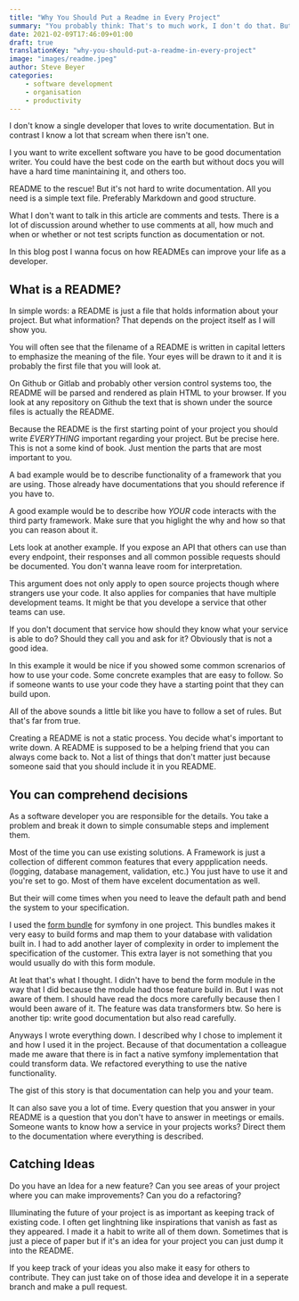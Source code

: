 ```yaml
---
title: "Why You Should Put a Readme in Every Project"
summary: "You probably think: That's to much work, I don't do that. But hear me out. I will give you some good reasons why you should."
date: 2021-02-09T17:46:09+01:00
draft: true
translationKey: "why-you-should-put-a-readme-in-every-project"
image: "images/readme.jpeg"
author: Steve Beyer
categories: 
    - software development
    - organisation
    - productivity
---
```


I don't know a single developer that loves to write documentation. But in contrast I know a lot that scream when there isn't one.

I you want to write excellent software you have to be good documentation writer. You could have the best code on the earth but without docs you will have a hard time manintaining it, and others too. 

README to the rescue! But it's not hard to write documentation. All you need is a simple text file. Preferably Markdown and good structure.

What I don't want to talk in this article are comments and tests. There is a lot of discussion around whether to use comments at all, how much and when or whether or not test scripts function as documentation or not.

In this blog post I wanna focus on how READMEs can improve your life as a developer.

## What is a README?

In simple words: a README is just a file that holds information about your project. But what information? That depends on the project itself as I will show you.

You will often see that the filename of a README is written in capital letters to emphasize the meaning of the file. Your eyes will be drawn to it and it is probably the first file that you will look at.

On Github or Gitlab and probably other version control systems too, the README will be parsed and rendered as plain HTML to your browser. If you look at any repository on Github the text that is shown under the source files is actually the README.

Because the README is the first starting point of your project you should write *EVERYTHING* important regarding your project. But be precise here. This is not a some kind of book. Just mention the parts that are most important to you.

A bad example would be to describe functionality of a framework that you are using. Those already have documentations that you should reference if you have to.

A good example would be to describe how *YOUR* code interacts with the third party framework. Make sure that you higlight the why and how so that you can reason about it.

Lets look at another example. If you expose an API that others can use than every endpoint, their responses and all common possible requests should be documented. You don't wanna leave room for interpretation.

This argument does not only apply to open source projects though where strangers use your code. It also applies for companies that have multiple development teams. It might be that you develope a service that other teams can use. 

If you don't document that service how should they know what your service is able to do? Should they call you and ask for it? Obviously that is not a good idea. 

In this example it would be nice if you showed some common screnarios of how to use your code. Some concrete examples that are easy to follow. So if someone wants to use your code they have a starting point that they can build upon.

All of the above sounds a little bit like you have to follow a set of rules. But that's far from true.

Creating a README is not a static process. You decide what's important to write down. A README is supposed to be a helping friend that you can always come back to. Not a list of things that don't matter just because someone said that you should include it in you README.

## You can comprehend decisions

As a software developer you are responsible for the details. You take a problem and break it down to simple consumable steps and implement them.

Most of the time you can use existing solutions. A Framework is just a collection of different common features that every appplication needs. (logging, database management, validation, etc.) You just have to use it and you're set to go. Most of them have excelent documentation as well.

But their will come times when you need to leave the default path and bend the system to your specification. 

I used the [form bundle](https://symfony.com/doc/current/forms.html) for symfony in one project. This bundles makes it very easy to build forms and map them to your database with validation built in. I had to add another layer of complexity in order to implement the specification of the customer. This extra layer is not something that you would usually do with this form module. 

At leat that's what I thought. I didn't have to bend the form module in the way that I did because the module had those feature build in. But I was not aware of them. I should have read the docs more carefully because then I would been aware of it. The feature was data transformers btw. So here is another tip: write good documentation but also read carefully.

Anyways I wrote everything down. I described why I chose to implement it and how I used it in the project. Because of that documentation a colleague made me aware that there is in fact a native symfony implementation that could transform data. We refactored everything to use the native functionality.

The gist of this story is that documentation can help you and your team. 

It can also save you a lot of time. Every question that you answer in your README is a question that you don't have to answer in meetings or emails. Someone wants to know how a service in your projects works? Direct them to the documentation where everything is described.

## Catching Ideas

Do you have an Idea for a new feature? Can you see areas of your project where you can make improvements? Can you do a refactoring?

Illuminating the future of your project is as important as keeping track of existing code. I often get linghtning like inspirations that vanish as fast as they appeared. I made it a habit to write all of them down. Sometimes that is just a piece of paper but if it's an idea for your project you can just dump it into the README.

If you keep track of your ideas you also make it easy for others to contribute. They can just take on of those idea and develope it in a seperate branch and make a pull request.  
